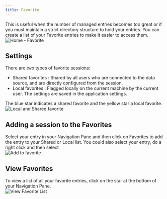 ```yaml
---
title: Favorite
---
```

This is useful when the number of managed entries becomes too great or if you must maintain a strict directory structure to hold your entries. You can create a list of your Favorite entries to make it easier to access them.  
![Home - Favorite](https://webdevolutions.azureedge.net/docs/en/rdm/mac/clip10302.png) 

## Settings 

There are two types of favorite sessions: 

* Shared favorites : Shared by all users who are connected to the data source, and are directly configured from the session. 
* Local favorites : Flagged locally on the current machine by the current user. The settings are saved in the application settings. 

The blue star indicates a shared favorite and the yellow star a local favorite.  
![Local and Shared favorite](https://webdevolutions.azureedge.net/docs/en/rdm/mac/clip10444.png) 

## Adding a session to the Favorites 

Select your entry in your Navigation Pane and then click on Favorites to add the entry to your Shared or Local list. You could also select your entry, do a right click and then select  
![Add to favorite](https://webdevolutions.azureedge.net/docs/en/rdm/mac/clip10328.png) 

## View Favorites 

To view a list of all your favorite entries, click on the star at the bottom of your Navigation Pane.  
![View Favorite List](https://webdevolutions.azureedge.net/docs/en/rdm/mac/clip10329.png) 

